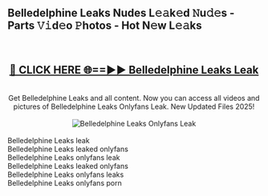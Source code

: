<h2>Belledelphine Leaks Nudes L𝚎𝚊k𝚎d 𝙽u𝚍𝚎s - Parts 𝚅𝚒d𝚎o 𝙿hotos - Hot N𝚎w L𝚎𝚊ks</h2>
<br>
<div align="center">
<h2><a href="https://213.232.235.80/live/video.php?q=belledelphine-leaks" rel="nofollow">🔴 CLICK HERE 🌐==►► Belledelphine Leaks Leak</a></h2>
<br>
Get Belledelphine Leaks and all content. Now you can access all videos and pictures of Belledelphine Leaks Onlyfans Leak. New Updated Files 2025!
<br>
<br>
<a href="https://213.232.235.80/live/video.php?q=belledelphine-leaks" rel="nofollow" data-target="animated-image.originalLink"><img src="https://i.imgur.com/1EjSzPs.png" alt="Belledelphine Leaks Onlyfans Leak" style="max-width: 100%; display: inline-block;" data-target="animated-image.originalImage"></a>
</div>
<br>
Belledelphine Leaks leak<br>
Belledelphine Leaks leaked onlyfans<br>
Belledelphine Leaks onlyfans leak<br>
Belledelphine Leaks leaked onlyfans<br>
Belledelphine Leaks onlyfans leaks<br>
Belledelphine Leaks onlyfans porn
